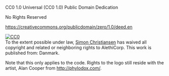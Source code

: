 CC0 1.0 Universal (CC0 1.0)
Public Domain Dedication

No Rights Reserved

https://creativecommons.org/publicdomain/zero/1.0/deed.en

<p xmlns:dct="http://purl.org/dc/terms/" xmlns:vcard="http://www.w3.org/2001/vcard-rdf/3.0#">
  <a rel="license"
     href="http://creativecommons.org/publicdomain/zero/1.0/">
    <img src="http://i.creativecommons.org/p/zero/1.0/88x31.png" style="border-style: none;" alt="CC0" />
  </a>
  <br />
  To the extent possible under law,
  <a rel="dct:publisher"
     href="https://github.com/SimonChris/AlethiCorp">
    <span property="dct:title">Simon Christiansen</span></a>
  has waived all copyright and related or neighboring rights to
  <span property="dct:title">AlethiCorp</span>.
This work is published from:
<span property="vcard:Country" datatype="dct:ISO3166"
      content="DK" about="https://github.com/SimonChris/AlethiCorp">
  Danmark</span>.
</p>

Note that this only applies to the code. Rights to the logo still reside with the artist, Alan Cooper from http://phylodox.com/.
